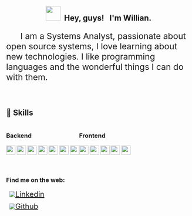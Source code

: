 <h2 style="text-align: center;"><img height="40px" src="https://i1.wp.com/blog.joypixels.com/content/images/2019/06/waving_hand_sign_1024.gif"/>&nbsp; Hey, guys! &nbsp; I'm Willian. </h2> 
<p style="font-size: 23px;">&nbsp;&nbsp;&nbsp;&nbsp;&nbsp;&nbsp;I am a Systems Analyst, passionate about open source systems, I love learning about new technologies. I like programming languages and the wonderful things I can do with them.
</p>

</br>
<!-- LinkedIn:  -->

<h2>🚀 Skills</h2>
<div style="display:flex">    

<div>
<h3>Backend</h3>
    <img src="https://img.shields.io/badge/Python-3776AB?style=for-the-badge&logo=python&logoColor=white" height="25"/>
    <img src="https://img.shields.io/badge/JavaScript-F7DF1E?style=for-the-badge&logo=javascript&logoColor=black" height="25"/>
    <img src="https://img.shields.io/badge/PostgreSQL-316192?style=for-the-badge&logo=postgresql&logoColor=white" height="25"/>
    <img src="https://img.shields.io/badge/MySQL-00000F?style=for-the-badge&logo=mysql&logoColor=white" height="25"/>
    <img src="https://img.shields.io/badge/Git-F05032?style=for-the-badge&logo=git&logoColor=white" height="25"/>
    <img src="https://img.shields.io/badge/pycharm-143?style=for-the-badge&logo=pycharm&logoColor=black&color=black&labelColor=yellow" height="25"/>
    <img src="https://img.shields.io/badge/Node.js-43853D?style=for-the-badge&logo=node-dot-js&logoColor=white" height="25"/>

</div>

<div>
<h3>Frontend</h3>


<img src="https://img.shields.io/badge/next.js-000000?style=for-the-badge&logo=nextdotjs&logoColor=white" height="25"/>

<img src="https://img.shields.io/badge/Visual_Studio_Code-0078D4?style=for-the-badge&logo=visual%20studio%20code&logoColor=white" height="25"/>

<img src="https://img.shields.io/badge/React-20232A?style=for-the-badge&logo=react&logoColor=61DAFB" height="25"/>

<img src="https://img.shields.io/badge/React_Native-20232A?style=for-the-badge&logo=react&logoColor=61DAFB" height="25"/>

<img src="https://img.shields.io/badge/Material--UI-0081CB?style=for-the-badge&logo=material-ui&logoColor=white" height="25"/>
</div>

</div>
</br>  
</br>  

<h3>Find me on the web:</h3>


<a style="display: flex; align-items: center; font-size: 20px; text-decoration: underline; margin-left: 9px; margin-bottom: 9px;" href="https://www.linkedin.com/in/willian-cae/">
<img src="https://img.icons8.com/color/30/000000/linkedin.png"/>
Linkedin
</a>
<a style="display: flex; align-items: center; font-size: 20px; text-decoration: underline; margin-left: 9px;" href="https://github.com/williancae">
<img src="https://img.icons8.com/ios-filled/30/000000/github.png"/>
Github
</a>








